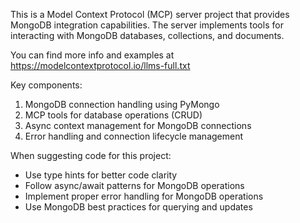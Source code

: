 <!-- Use this file to provide workspace-specific custom instructions to Copilot. For more details, visit https://code.visualstudio.com/docs/copilot/copilot-customization#_use-a-githubcopilotinstructionsmd-file -->

This is a Model Context Protocol (MCP) server project that provides MongoDB integration capabilities. The server implements tools for interacting with MongoDB databases, collections, and documents.

You can find more info and examples at https://modelcontextprotocol.io/llms-full.txt

Key components:
1. MongoDB connection handling using PyMongo
2. MCP tools for database operations (CRUD)
3. Async context management for MongoDB connections
4. Error handling and connection lifecycle management

When suggesting code for this project:
- Use type hints for better code clarity
- Follow async/await patterns for MongoDB operations
- Implement proper error handling for MongoDB operations
- Use MongoDB best practices for querying and updates